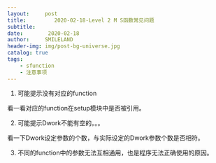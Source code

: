 ```yaml
---
layout:     post
title:         2020-02-18-Level 2 M S函数常见问题
subtitle:   
date:        2020-02-18
author:     SMILELAND
header-img: img/post-bg-universe.jpg
catalog: true
tags:
    - sfunction
    - 注意事项
---
```


1. 可能提示没有对应的function

看一看对应的function在setup模块中是否被引用。

2. 可能提示Dwork不能有空的。。。

看一下Dwork设定参数的个数，与实际设定的Dwork参数个数是否相符。

3. 不同的function中的参数无法互相通用，也是程序无法正确使用的原因。

